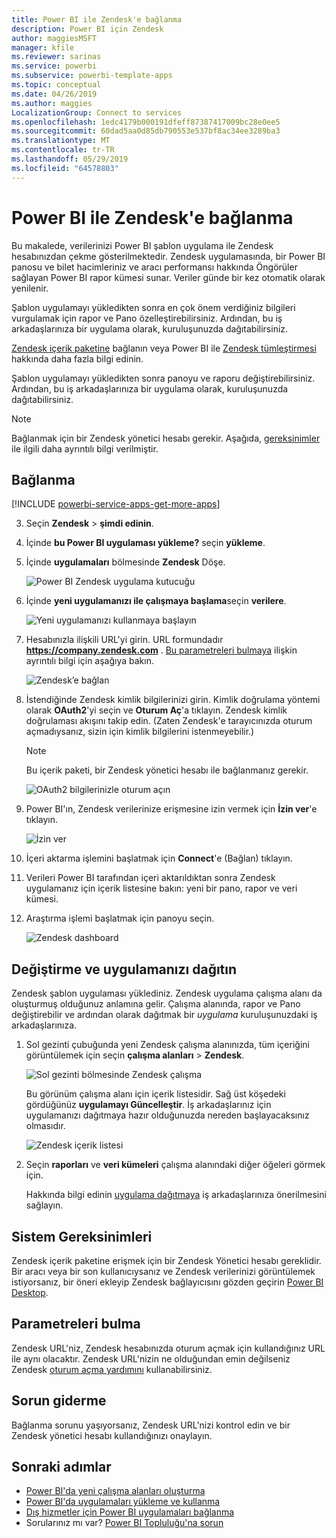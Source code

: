 ```yaml
---
title: Power BI ile Zendesk'e bağlanma
description: Power BI için Zendesk
author: maggiesMSFT
manager: kfile
ms.reviewer: sarinas
ms.service: powerbi
ms.subservice: powerbi-template-apps
ms.topic: conceptual
ms.date: 04/26/2019
ms.author: maggies
LocalizationGroup: Connect to services
ms.openlocfilehash: 1edc4179b000191dfeff87387417009bc28e0ee5
ms.sourcegitcommit: 60dad5aa0d85db790553e537bf8ac34ee3289ba3
ms.translationtype: MT
ms.contentlocale: tr-TR
ms.lasthandoff: 05/29/2019
ms.locfileid: "64578803"
---
```

# <a name="connect-to-zendesk-with-power-bi"></a>Power BI ile Zendesk'e bağlanma

Bu makalede, verilerinizi Power BI şablon uygulama ile Zendesk hesabınızdan çekme gösterilmektedir. Zendesk uygulamasında, bir Power BI panosu ve bilet hacimleriniz ve aracı performansı hakkında Öngörüler sağlayan Power BI rapor kümesi sunar. Veriler günde bir kez otomatik olarak yenilenir. 

Şablon uygulamayı yükledikten sonra en çok önem verdiğiniz bilgileri vurgulamak için rapor ve Pano özelleştirebilirsiniz. Ardından, bu iş arkadaşlarınıza bir uygulama olarak, kuruluşunuzda dağıtabilirsiniz.

[Zendesk içerik paketine](https://app.powerbi.com/getdata/services/zendesk) bağlanın veya Power BI ile [Zendesk tümleştirmesi](https://powerbi.microsoft.com/integrations/zendesk) hakkında daha fazla bilgi edinin.

Şablon uygulamayı yükledikten sonra panoyu ve raporu değiştirebilirsiniz. Ardından, bu iş arkadaşlarınıza bir uygulama olarak, kuruluşunuzda dağıtabilirsiniz.

>[!NOTE]
>Bağlanmak için bir Zendesk yönetici hesabı gerekir. Aşağıda, [gereksinimler](#system-requirements) ile ilgili daha ayrıntılı bilgi verilmiştir.

## <a name="how-to-connect"></a>Bağlanma

[!INCLUDE [powerbi-service-apps-get-more-apps](./includes/powerbi-service-apps-get-more-apps.md)]

3. Seçin **Zendesk** \> **şimdi edinin**.
4. İçinde **bu Power BI uygulaması yükleme?** seçin **yükleme**.
4. İçinde **uygulamaları** bölmesinde **Zendesk** Döşe.

    ![Power BI Zendesk uygulama kutucuğu](media/service-connect-to-zendesk/power-bi-zendesk-tile.png)

6. İçinde **yeni uygulamanızı ile çalışmaya başlama**seçin **verilere**.

    ![Yeni uygulamanızı kullanmaya başlayın](media/service-tutorial-connect-to-github/power-bi-github-app-tutorial-connect-data.png)

4. Hesabınızla ilişkili URL'yi girin. URL formundadır **https://company.zendesk.com** . [Bu parametreleri bulmaya](#finding-parameters) ilişkin ayrıntılı bilgi için aşağıya bakın.
   
   ![Zendesk’e bağlan](media/service-connect-to-zendesk/pbi_zendeskconnect.png)

5. İstendiğinde Zendesk kimlik bilgilerinizi girin.  Kimlik doğrulama yöntemi olarak **OAuth2**'yi seçin ve **Oturum Aç**'a tıklayın. Zendesk kimlik doğrulaması akışını takip edin. (Zaten Zendesk'e tarayıcınızda oturum açmadıysanız, sizin için kimlik bilgilerini istenmeyebilir.)
   
   > [!NOTE]
   > Bu içerik paketi, bir Zendesk yönetici hesabı ile bağlanmanız gerekir. 
   > 
   
   ![OAuth2 bilgilerinizle oturum açın](media/service-connect-to-zendesk/pbi_zendesksignin.png)
6. Power BI'ın, Zendesk verilerinize erişmesine izin vermek için **İzin ver**'e tıklayın.
   
   ![İzin ver](media/service-connect-to-zendesk/zendesk2.jpg)
7. İçeri aktarma işlemini başlatmak için **Connect**'e (Bağlan) tıklayın. 
8. Verileri Power BI tarafından içeri aktarıldıktan sonra Zendesk uygulamanız için içerik listesine bakın: yeni bir pano, rapor ve veri kümesi.
9. Araştırma işlemi başlatmak için panoyu seçin.

    ![Zendesk dashboard](media/service-connect-to-zendesk/power-bi-zendesk-dashboard.png)
   
## <a name="modify-and-distribute-your-app"></a>Değiştirme ve uygulamanızı dağıtın

Zendesk şablon uygulaması yüklediniz. Zendesk uygulama çalışma alanı da oluşturmuş olduğunuz anlamına gelir. Çalışma alanında, rapor ve Pano değiştirebilir ve ardından olarak dağıtmak bir *uygulama* kuruluşunuzdaki iş arkadaşlarınıza. 

1. Sol gezinti çubuğunda yeni Zendesk çalışma alanınızda, tüm içeriğini görüntülemek için seçin **çalışma alanları** > **Zendesk**. 

    ![Sol gezinti bölmesinde Zendesk çalışma](media/service-connect-to-zendesk/power-bi-zendesk-workspace-left-nav.png)

    Bu görünüm çalışma alanı için içerik listesidir. Sağ üst köşedeki gördüğünüz **uygulamayı Güncelleştir**. İş arkadaşlarınız için uygulamanızı dağıtmaya hazır olduğunuzda nereden başlayacaksınız olmasıdır. 

    ![Zendesk içerik listesi](media/service-connect-to-zendesk/power-bi-zendesk-content-list.png)

2. Seçin **raporları** ve **veri kümeleri** çalışma alanındaki diğer öğeleri görmek için.

    Hakkında bilgi edinin [uygulama dağıtmaya](service-create-distribute-apps.md) iş arkadaşlarınıza önerilmesini sağlayın.

## <a name="system-requirements"></a>Sistem Gereksinimleri
Zendesk içerik paketine erişmek için bir Zendesk Yönetici hesabı gereklidir. Bir aracı veya bir son kullanıcıysanız ve Zendesk verilerinizi görüntülemek istiyorsanız, bir öneri ekleyip Zendesk bağlayıcısını gözden geçirin [Power BI Desktop](desktop-connect-to-data.md).

## <a name="finding-parameters"></a>Parametreleri bulma
Zendesk URL'niz, Zendesk hesabınızda oturum açmak için kullandığınız URL ile aynı olacaktır. Zendesk URL'nizin ne olduğundan emin değilseniz Zendesk [oturum açma yardımını](https://www.zendesk.com/login/) kullanabilirsiniz.

## <a name="troubleshooting"></a>Sorun giderme
Bağlanma sorunu yaşıyorsanız, Zendesk URL'nizi kontrol edin ve bir Zendesk yönetici hesabı kullandığınızı onaylayın.

## <a name="next-steps"></a>Sonraki adımlar

* [Power BI'da yeni çalışma alanları oluşturma](service-create-the-new-workspaces.md)
* [Power BI'da uygulamaları yükleme ve kullanma](consumer/end-user-apps.md)
* [Dış hizmetler için Power BI uygulamaları bağlanma](service-connect-to-services.md)
* Sorularınız mı var? [Power BI Topluluğu'na sorun](http://community.powerbi.com/)

